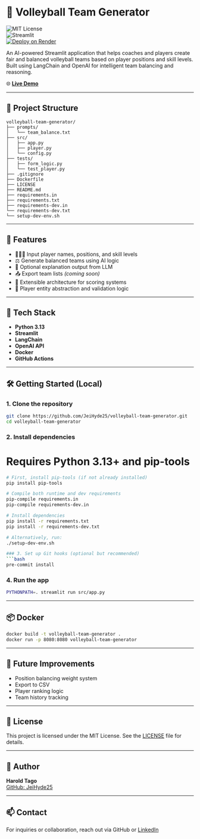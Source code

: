# 🏐 Volleyball Team Generator

![MIT License](https://img.shields.io/badge/License-MIT-yellow.svg)  
![Streamlit](https://img.shields.io/badge/Made%20with-Streamlit-orange)  
[![Deploy on Render](https://render.com/images/deploy-to-render-button.svg)](https://render.com/deploy)

An AI-powered Streamlit application that helps coaches and players create fair and balanced volleyball teams based on player positions and skill levels. Built using LangChain and OpenAI for intelligent team balancing and reasoning.

🌐 **[Live Demo](https://volleyball-team-generator-n9ny.onrender.com)**

---

## 📁 Project Structure

```
volleyball-team-generator/
├── prompts/
│   └── team_balance.txt
├── src/
│   ├── app.py
│   ├── player.py
│   └── config.py
├── tests/
│   ├── form_logic.py
│   └── test_player.py
├── .gitignore
├── Dockerfile
├── LICENSE
├── README.md
├── requirements.in
├── requirements.txt
├── requirements-dev.in
└── requirements-dev.txt
└── setup-dev-env.sh
```

---

## 🔧 Features

- 🧑‍🤝‍🧑 Input player names, positions, and skill levels
- ⚖️ Generate balanced teams using AI logic
- 💬 Optional explanation output from LLM
- 📤 Export team lists *(coming soon)*
- 🧪 Extensible architecture for scoring systems
- 🧍 Player entity abstraction and validation logic

---

## 🚀 Tech Stack

- **Python 3.13**
- **Streamlit**
- **LangChain**
- **OpenAI API**
- **Docker**
- **GitHub Actions**

---

## 🛠️ Getting Started (Local)

### 1. Clone the repository

```bash
git clone https://github.com/JeiHyde25/volleyball-team-generator.git
cd volleyball-team-generator
```

### 2. Install dependencies
# Requires Python 3.13+ and pip-tools
```bash
# First, install pip-tools (if not already installed)
pip install pip-tools

# Compile both runtime and dev requirements
pip-compile requirements.in
pip-compile requirements-dev.in

# Install dependencies
pip install -r requirements.txt
pip install -r requirements-dev.txt

# Alternatively, run:
./setup-dev-env.sh

### 3. Set up Git hooks (optional but recommended)
```bash
pre-commit install
```

### 4. Run the app
```bash
PYTHONPATH=. streamlit run src/app.py
```

---

## 📦 Docker

```bash
docker build -t volleyball-team-generator .
docker run -p 8080:8080 volleyball-team-generator
```

---

## 🧪 Future Improvements

- Position balancing weight system
- Export to CSV
- Player ranking logic
- Team history tracking

---

## 📄 License

This project is licensed under the MIT License. See the [LICENSE](./LICENSE) file for details.

---

## 👤 Author

**Harold Tago**  
[GitHub: JeiHyde25](https://github.com/JeiHyde25)

---

## 📫 Contact

For inquiries or collaboration, reach out via GitHub or [LinkedIn](https://linkedin.com/in/your-profile)
